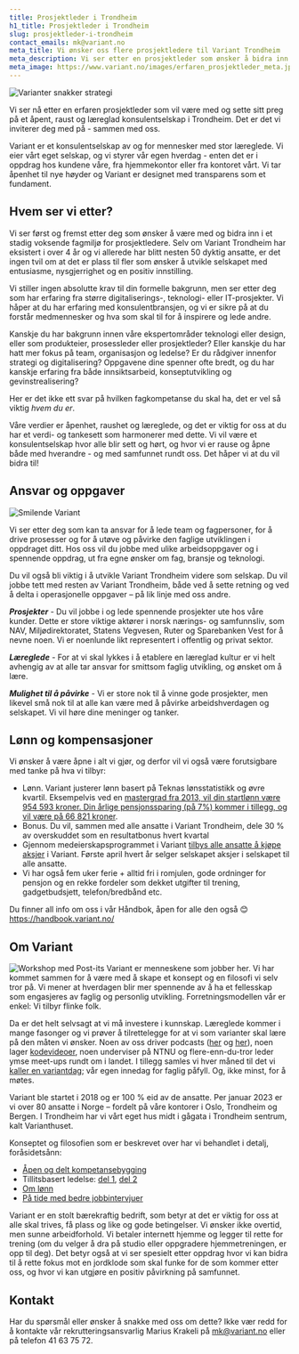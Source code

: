 ```yaml
---
title: Prosjektleder i Trondheim
h1_title: Prosjektleder i Trondheim
slug: prosjektleder-i-trondheim
contact_emails: mk@variant.no
meta_title: Vi ønsker oss flere prosjektledere til Variant Trondheim
meta_description: Vi ser etter en prosjektleder som ønsker å bidra inn i Trondheims mest spennende fagmiljø for prosjektledere
meta_image: https://www.variant.no/images/erfaren_prosjektleder_meta.jpg
---
```


![Varianter snakker strategi](/images/strategisk-ellen-hilde.png)

Vi ser nå etter en erfaren prosjektleder som vil være med og sette sitt preg på et åpent, raust og læreglad konsulentselskap i Trondheim. Det er det vi inviterer deg med på - sammen med oss.

Variant er et konsulentselskap av og for mennesker med stor læreglede. Vi eier vårt eget selskap, og vi styrer vår egen hverdag - enten det er i oppdrag hos kundene våre, fra hjemmekontor eller fra kontoret vårt. Vi tar åpenhet til nye høyder og Variant er designet med transparens som et fundament.

## Hvem ser vi etter?

Vi ser først og fremst etter deg som ønsker å være med og bidra inn i et stadig voksende fagmiljø for prosjektledere. Selv om Variant Trondheim har eksistert i over 4 år og vi allerede har blitt nesten 50 dyktig ansatte, er det ingen tvil om at det er plass til fler som ønsker å utvikle selskapet med entusiasme, nysgjerrighet og en positiv innstilling.

Vi stiller ingen absolutte krav til din formelle bakgrunn, men ser etter deg som har erfaring fra større digitaliserings-, teknologi- eller IT-prosjekter. Vi håper at du har erfaring med konsulentbransjen, og vi er sikre på at du forstår medmennesker og hva som skal til for å inspirere og lede andre.

Kanskje du har bakgrunn innen våre ekspertområder teknologi eller design, eller som produkteier, prosessleder eller prosjektleder? Eller kanskje du har hatt mer fokus på team, organisasjon og ledelse? Er du rådgiver innenfor strategi og digitalisering? Oppgavene dine spenner ofte bredt, og du har kanskje erfaring fra både innsiktsarbeid, konseptutvikling og gevinstrealisering?

Her er det ikke ett svar på hvilken fagkompetanse du skal ha, det er vel så viktig _hvem du er_.

Våre verdier er åpenhet, raushet og læreglede, og det er viktig for oss at du har et verdi- og tankesett som harmonerer med dette. Vi vil være et konsulentselskap hvor alle blir sett og hørt, og hvor vi er rause og åpne både med hverandre - og med samfunnet rundt oss. Det håper vi at du vil bidra til!

## Ansvar og oppgaver

<div class="left blob1"><img alt="Smilende Variant" src="/images/strategisk-ellen.png"/></div>

Vi ser etter deg som kan ta ansvar for å lede team og fagpersoner, for å drive prosesser og for å utøve og påvirke den faglige utviklingen i oppdraget ditt. Hos oss vil du jobbe med ulike arbeidsoppgaver og i spennende oppdrag, ut fra egne ønsker om fag, bransje og teknologi.

Du vil også bli viktig i å utvikle Variant Trondheim videre som selskap. Du vil jobbe tett med resten av Variant Trondheim, både ved å sette retning og ved å delta i operasjonelle oppgaver – på lik linje med oss andre.

**_Prosjekter_** - Du vil jobbe i og lede spennende prosjekter ute hos våre kunder. Dette er store viktige aktører i norsk nærings- og samfunnsliv, som NAV, Miljødirektoratet, Statens Vegvesen, Ruter og Sparebanken Vest for å nevne noen. Vi er noenlunde likt representert i offentlig og privat sektor.

**_Læreglede_** - For at vi skal lykkes i å etablere en læreglad kultur er vi helt avhengig av at alle tar ansvar for smittsom faglig utvikling, og ønsket om å lære.

**_Mulighet til å påvirke_** - Vi er store nok til å vinne gode prosjekter, men likevel små nok til at alle kan være med å påvirke arbeidshverdagen og selskapet. Vi vil høre dine meninger og tanker.

## Lønn og kompensasjoner

Vi ønsker å være åpne i alt vi gjør, og derfor vil vi også være forutsigbare med tanke på hva vi tilbyr:

- Lønn. Variant justerer lønn basert på Teknas lønsstatistikk og øvre kvartil. Eksempelvis ved en [mastergrad fra 2013, vil din startlønn være 954 593 kroner. Din årlige pensjonssparing (på 7%) kommer i tillegg, og vil være på 66 821 kroner](/kalkulator?year=2013&degree=masters).
- Bonus. Du vil, sammen med alle ansatte i Variant Trondheim, dele 30 % av overskuddet som en resultatbonus hvert kvartal
- Gjennom medeierskapsprogrammet i Variant [tilbys alle ansatte å kjøpe aksjer](https://blog.variant.no/invitasjon-til-%C3%A5-kj%C3%B8pe-aksjer-i-variant-as-27a29a307cb2) i Variant. Første april hvert år selger selskapet aksjer i selskapet til alle ansatte.
- Vi har også fem uker ferie + alltid fri i romjulen, gode ordninger for pensjon og en rekke fordeler som dekket utgifter til trening, gadgetbudsjett, telefon/bredbånd etc.

Du finner all info om oss i vår Håndbok, åpen for alle den også 😊 https://handbook.variant.no/

## Om Variant

![Workshop med Post-its](/images/strategisk-tonje-hilde-vikas.png)
Variant er menneskene som jobber her. Vi har kommet sammen for å være med å skape et konsept og en filosofi vi selv tror på. Vi mener at hverdagen blir mer spennende av å ha et fellesskap som engasjeres av faglig og personlig utvikling. Forretningsmodellen vår er enkel: Vi tilbyr flinke folk.

Da er det helt selvsagt at vi må investere i kunnskap. Læreglede kommer i mange fasonger og vi prøver å tilrettelegge for at vi som varianter skal lære på den måten vi ønsker. Noen av oss driver podcasts ([her](http://bartjs.io/tag/podcast-episode/) og [her](https://kortslutning.fun/)), noen lager [kodevideoer](https://youtube.com/kodesnutt), noen underviser på NTNU og flere-enn-du-tror leder ymse meet-ups rundt om i landet. I tillegg samles vi hver måned til det vi [kaller en variantdag](https://blog.variant.no/tagged/variantdag); vår egen innedag for faglig påfyll. Og, ikke minst, for å møtes.

Variant ble startet i 2018 og er 100 % eid av de ansatte. Per januar 2023 er vi over 80 ansatte i Norge – fordelt på våre kontorer i Oslo, Trondheim og Bergen. I Trondheim har vi vårt eget hus midt i gågata i Trondheim sentrum, kalt Varianthuset.

Konseptet og filosofien som er beskrevet over har vi behandlet i detalj, foråsidetsånn:

- [Åpen og delt kompetansebygging](https://blog.variant.no/aapen-og-delt-kompetansebygging-c229771eee93)
- Tillitsbasert ledelse: [del 1](https://blog.variant.no/tillitsbasert-ledelse-del-1-hva-og-hvorfor-86f6aa485cf9), [del 2](https://blog.variant.no/tillitsbasert-ledelse-del-2-sette-retning-449452fcc6a6)
- [Om lønn](https://blog.variant.no/bonusutbetaling-og-l%C3%B8nnsjusteringer-c6d340f0a6d)
- [På tide med bedre jobbintervjuer](https://blog.variant.no/paa-tide-med-bedre-jobbintervjuer-e59f6789a134)

Variant er en stolt bærekraftig bedrift, som betyr at det er viktig for oss at alle skal trives, få plass og like og gode betingelser. Vi ønsker ikke overtid, men sunne arbeidforhold. Vi betaler internett hjemme og legger til rette for trening (om du velger å dra på studio eller oppgradere hjemmetreningen, er opp til deg). Det betyr også at vi ser spesielt etter oppdrag hvor vi kan bidra til å rette fokus mot en jordklode som skal funke for de som kommer etter oss, og hvor vi kan utgjøre en positiv påvirkning på samfunnet.

## Kontakt

Har du spørsmål eller ønsker å snakke med oss om dette? Ikke vær redd for å kontakte vår rekrutteringsansvarlig Marius Krakeli på mk@variant.no eller på telefon 41 63 75 72.
